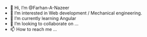 - 👋 Hi, I’m @Farhan-A-Nazeer
- 👀 I’m interested in Web development / Mechanical engineering.
- 🌱 I’m currently learning Angular
- 💞️ I’m looking to collaborate on ...
- 📫 How to reach me ...

<!---
Farhan-A-Nazeer/Farhan-A-Nazeer is a ✨ special ✨ repository because its `README.md` (this file) appears on your GitHub profile.
You can click the Preview link to take a look at your changes.
--->
